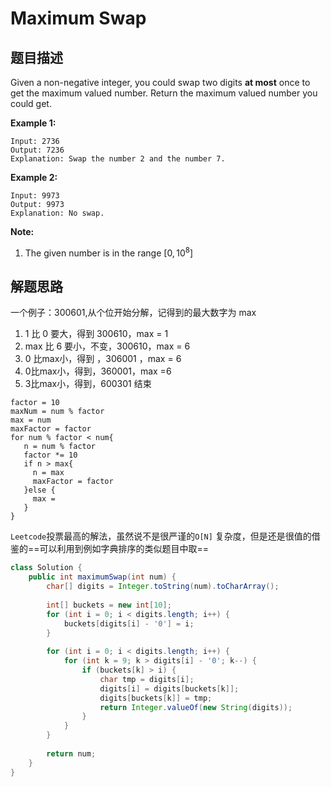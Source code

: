 # Maximum Swap

## 题目描述

Given a non-negative integer, you could swap two digits **at most** once to get the maximum valued number. Return the maximum valued number you could get.

**Example 1:**

```
Input: 2736
Output: 7236
Explanation: Swap the number 2 and the number 7.
```



**Example 2:**

```
Input: 9973
Output: 9973
Explanation: No swap.
```



**Note:**

1. The given number is in the range $[0, 10^8]$

## 解题思路

一个例子：300601,从个位开始分解，记得到的最大数字为 max

1. 1 比 0 要大，得到  300610，max = 1
2. max 比 6 要小，不变，300610，max = 6
3. 0 比max小，得到 ，306001 ，max = 6
4. 0比max小，得到，360001，max =6 
5. 3比max小，得到，600301 结束

```
factor = 10
maxNum = num % factor 
max = num
maxFactor = factor
for num % factor < num{
   n = num % factor
   factor *= 10
   if n > max{
     n = max
     maxFactor = factor
   }else {
   	 max = 
   }
}
```





`Leetcode`投票最高的解法，虽然说不是很严谨的`O[N]` 复杂度，但是还是很值的借鉴的==可以利用到例如字典排序的类似题目中取==

```java
class Solution {
    public int maximumSwap(int num) {
        char[] digits = Integer.toString(num).toCharArray();
        
        int[] buckets = new int[10];
        for (int i = 0; i < digits.length; i++) {
            buckets[digits[i] - '0'] = i;
        }
        
        for (int i = 0; i < digits.length; i++) {
            for (int k = 9; k > digits[i] - '0'; k--) {
                if (buckets[k] > i) {
                    char tmp = digits[i];
                    digits[i] = digits[buckets[k]];
                    digits[buckets[k]] = tmp;
                    return Integer.valueOf(new String(digits));
                }
            }
        }
        
        return num;
    }
}
```

